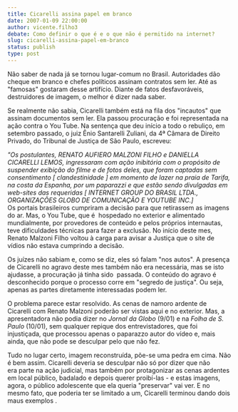 ```yaml
---
title: Cicarelli assina papel em branco
date: 2007-01-09 22:00:00
author: vicente.filho3
debate: Como definir o que é e o que não é permitido na internet?
slug: cicarelli-assina-papel-em-branco
status: publish 
type: post
---
```


Não saber de nada já se tornou lugar-comum no Brasil. Autoridades dão cheque em branco e chefes políticos assinam contratos sem ler. Até as "famosas" gostaram desse artifício. Diante de fatos desfavoráveis, destruidores de imagem, o melhor é dizer nada saber.  
  
Se realmente não sabia, Cicarelli também está na fila dos "incautos" que assinam documentos sem ler. Ela passou procuração e foi representada na ação contra o You Tube. Na sentença que deu início a todo o rebuliço, em setembro passado, o juiz Ênio Santarelli Zuliani, da 4ª Câmara de Direito Privado, do Tribunal de Justiça de São Paulo, escreveu:  
  
*"Os postulantes, RENATO AUFIERO MALZONI FILHO e DANIELLA CICARELLI LEMOS, ingressaram com ação inibitória com o propósito de suspender exibição do filme e de fotos deles, que foram captadas sem consentimento [ clandestinidade ] em momento de lazer na praia de Tarifa, na costa da Espanha, por um paparazzi e que estão sendo divulgadas em web-sites das requeridas [ INTERNET GROUP DO BRASIL LTDA., ORGANIZAÇÕES GLOBO DE COMUNICAÇÃO E YOUTUBE INC.]*  
Os portais brasileiros cumpriram a decisão para que retirassem as imagens do ar. Mas, o You Tube, que é  hospedado no exterior e alimentado  mundialmente, por provedores de conteúdo e pelos próprios internautas, teve dificuldades técnicas para fazer a exclusão. No início deste mes, Renato Malzoni Filho voltou à carga para avisar a Justiça que o site de vídios não estava cumprindo a decisão.  
  
Os juízes não sabiam e, como se diz, eles só falam "nos autos". A presença de Cicarelli no agravo deste mes também não era necessária, mas se isto ajudasse, a procuração já tinha sido  passada. O conteúdo do agravo é desconhecido porque o processo corre em "segredo de justiça". Ou seja, apenas as partes diretamente interessadas podem ler.  
  
O problema parece estar resolvido. As cenas de namoro ardente de Cicarelli com Renato Malzoni poderão ser vistas aqui e no exterior. Mas, a apresentadora não podia dizer no *Jornal da Globo* (9/01) e na *Folha de S. Paulo* (10/01), sem qualquer repique dos entrevistadores, que foi injustiçada, que processou apenas o paparazzo autor do vídeo e, mais ainda, que não pode se desculpar pelo que não fez.  
  
Tudo no lugar certo, imagem reconstruída, põe-se uma pedra em cima. Não é bem assim. Cicarelli deveria se desculpar não só por dizer que não era parte na ação judicial, mas também por protagonizar as cenas ardentes em local público, badalado e depois querer proibí-las - e estas imagens, agora, o público adolescente que ela queria "preservar" vai ver. E no mesmo fato, que poderia ter se limitado a um, Cicarelli terminou dando dois maus exemplos .
